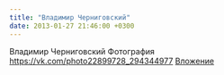 ```yaml
---
title: "Владимир Черниговский"
date: 2013-01-27 21:46:00 +0300
---
```


Владимир Черниговский
Фотография
<a class="vk-attach" href="https://vk.com/photo22899728_294344977">https://vk.com/photo22899728_294344977</a>
<a class="vk-attach" href="https://vk.com/photo22899728_294344977">Вложение</a>
